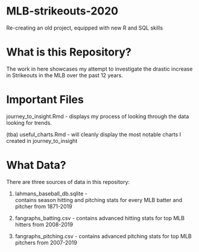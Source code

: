 # MLB-strikeouts-2020

Re-creating an old project, equipped with new R and SQL skills

# What is this Repository?

The work in here showcases my attempt to investigate the drastic increase in Strikeouts in the MLB over the past 12 years.

# Important Files

journey_to_insight.Rmd - displays my process of looking through the data looking for trends.  

(tba) useful_charts.Rmd - will cleanly display the most notable charts I created in journey_to_insight

# What Data?

There are three sources of data in this repository:

1. lahmans_baseball_db.sqlite -  
contains season hitting and pitching stats for every MLB batter and pitcher from 1871-2019

2. fangraphs_batting.csv - 
contains advanced hitting stats for top MLB hitters from 2008-2019

2. fangraphs_pitching.csv - 
contains advanced pitching stats for top MLB pitchers from 2007-2019